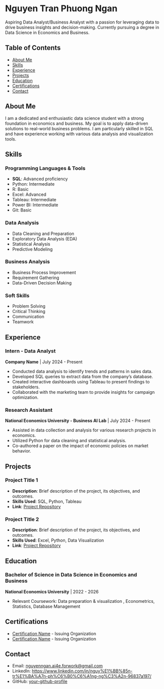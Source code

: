 # Nguyen Tran Phuong Ngan

Aspiring Data Analyst/Business Analyst with a passion for leveraging data to drive business insights and decision-making. Currently pursuing a degree in Data Science in Economics and Business.

## Table of Contents

- [About Me](#about-me)
- [Skills](#skills)
- [Experience](#experience)
- [Projects](#projects)
- [Education](#education)
- [Certifications](#certifications)
- [Contact](#contact)

## About Me

I am a dedicated and enthusiastic data science student with a strong foundation in economics and business. My goal is to apply data-driven solutions to real-world business problems. I am particularly skilled in SQL and have experience working with various data analysis and visualization tools.

## Skills

### Programming Languages & Tools
- **SQL**: Advanced proficiency
- Python: Intermediate
- R: Basic
- Excel: Advanced
- Tableau: Intermediate
- Power BI: Intermediate
- Git: Basic

### Data Analysis
- Data Cleaning and Preparation
- Exploratory Data Analysis (EDA)
- Statistical Analysis
- Predictive Modeling

### Business Analysis
- Business Process Improvement
- Requirement Gathering
- Data-Driven Decision Making

### Soft Skills
- Problem Solving
- Critical Thinking
- Communication
- Teamwork

## Experience

### Intern - Data Analyst
**Company Name** | July 2024 - Present
- Conducted data analysis to identify trends and patterns in sales data.
- Developed SQL queries to extract data from the company’s database.
- Created interactive dashboards using Tableau to present findings to stakeholders.
- Collaborated with the marketing team to provide insights for campaign optimization.

### Research Assistant
**National Economics University - Business AI Lab** | July 2024 - Present
- Assisted in data collection and analysis for various research projects in economics.
- Utilized Python for data cleaning and statistical analysis.
- Co-authored a paper on the impact of economic policies on market behavior.

## Projects

### Project Title 1
- **Description**: Brief description of the project, its objectives, and outcomes.
- **Skills Used**: SQL, Python, Tableau
- **Link**: [Project Repository](project-repo-link)

### Project Title 2
- **Description**: Brief description of the project, its objectives, and outcomes.
- **Skills Used**: Excel, Python, Data Visualization
- **Link**: [Project Repository](project-repo-link)

## Education

### Bachelor of Science in Data Science in Economics and Business
**National Economics University** | 2022 - 2026
- Relevant Coursework: Data preparation & visualization , Econometrics, Statistics, Database Management

## Certifications

- [Certification Name](certification-link) - Issuing Organization
- [Certification Name](certification-link) - Issuing Organization

## Contact

- Email: nguyenngan.ai4e.forwork@gmail.com
- LinkedIn: https://www.linkedin.com/in/nguy%E1%BB%85n-tr%E1%BA%A7n-ph%C6%B0%C6%A1ng-ng%C3%A2n-96837a197/
- GitHub: [your-github-profile](https://github.com/your-username)
